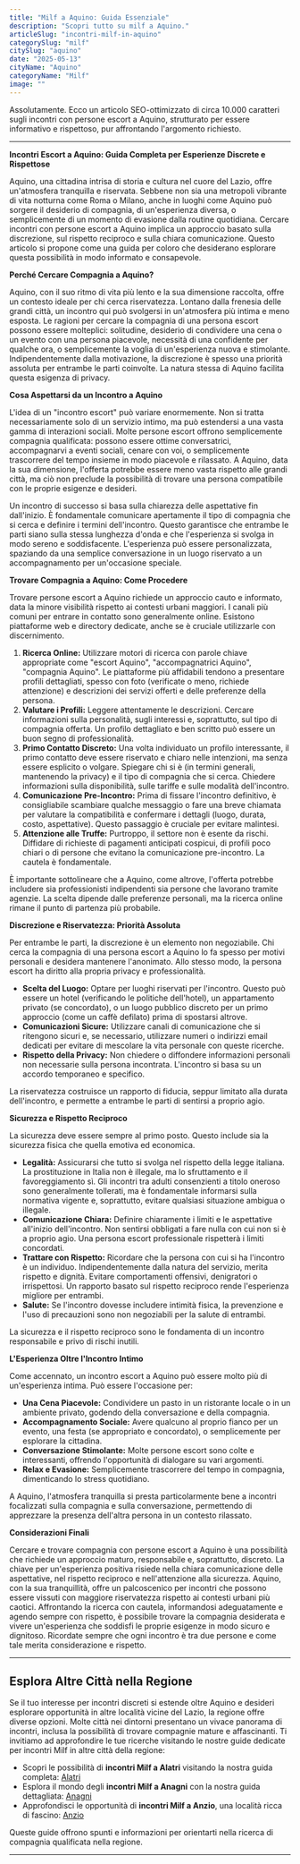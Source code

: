 ```yaml
---
title: "Milf a Aquino: Guida Essenziale"
description: "Scopri tutto su milf a Aquino."
articleSlug: "incontri-milf-in-aquino" 
categorySlug: "milf"
citySlug: "aquino"
date: "2025-05-13"
cityName: "Aquino"
categoryName: "Milf"
image: ""
---
```


Assolutamente. Ecco un articolo SEO-ottimizzato di circa 10.000 caratteri sugli incontri con persone escort a Aquino, strutturato per essere informativo e rispettoso, pur affrontando l'argomento richiesto.

---

**Incontri Escort a Aquino: Guida Completa per Esperienze Discrete e Rispettose**

Aquino, una cittadina intrisa di storia e cultura nel cuore del Lazio, offre un'atmosfera tranquilla e riservata. Sebbene non sia una metropoli vibrante di vita notturna come Roma o Milano, anche in luoghi come Aquino può sorgere il desiderio di compagnia, di un'esperienza diversa, o semplicemente di un momento di evasione dalla routine quotidiana. Cercare incontri con persone escort a Aquino implica un approccio basato sulla discrezione, sul rispetto reciproco e sulla chiara comunicazione. Questo articolo si propone come una guida per coloro che desiderano esplorare questa possibilità in modo informato e consapevole.

**Perché Cercare Compagnia a Aquino?**

Aquino, con il suo ritmo di vita più lento e la sua dimensione raccolta, offre un contesto ideale per chi cerca riservatezza. Lontano dalla frenesia delle grandi città, un incontro qui può svolgersi in un'atmosfera più intima e meno esposta. Le ragioni per cercare la compagnia di una persona escort possono essere molteplici: solitudine, desiderio di condividere una cena o un evento con una persona piacevole, necessità di una confidente per qualche ora, o semplicemente la voglia di un'esperienza nuova e stimolante. Indipendentemente dalla motivazione, la discrezione è spesso una priorità assoluta per entrambe le parti coinvolte. La natura stessa di Aquino facilita questa esigenza di privacy.

**Cosa Aspettarsi da un Incontro a Aquino**

L'idea di un "incontro escort" può variare enormemente. Non si tratta necessariamente solo di un servizio intimo, ma può estendersi a una vasta gamma di interazioni sociali. Molte persone escort offrono semplicemente compagnia qualificata: possono essere ottime conversatrici, accompagnarvi a eventi sociali, cenare con voi, o semplicemente trascorrere del tempo insieme in modo piacevole e rilassato. A Aquino, data la sua dimensione, l'offerta potrebbe essere meno vasta rispetto alle grandi città, ma ciò non preclude la possibilità di trovare una persona compatibile con le proprie esigenze e desideri.

Un incontro di successo si basa sulla chiarezza delle aspettative fin dall'inizio. È fondamentale comunicare apertamente il tipo di compagnia che si cerca e definire i termini dell'incontro. Questo garantisce che entrambe le parti siano sulla stessa lunghezza d'onda e che l'esperienza si svolga in modo sereno e soddisfacente. L'esperienza può essere personalizzata, spaziando da una semplice conversazione in un luogo riservato a un accompagnamento per un'occasione speciale.

**Trovare Compagnia a Aquino: Come Procedere**

Trovare persone escort a Aquino richiede un approccio cauto e informato, data la minore visibilità rispetto ai contesti urbani maggiori. I canali più comuni per entrare in contatto sono generalmente online. Esistono piattaforme web e directory dedicate, anche se è cruciale utilizzarle con discernimento.

1.  **Ricerca Online:** Utilizzare motori di ricerca con parole chiave appropriate come "escort Aquino", "accompagnatrici Aquino", "compagnia Aquino". Le piattaforme più affidabili tendono a presentare profili dettagliati, spesso con foto (verificate o meno, richiede attenzione) e descrizioni dei servizi offerti e delle preferenze della persona.
2.  **Valutare i Profili:** Leggere attentamente le descrizioni. Cercare informazioni sulla personalità, sugli interessi e, soprattutto, sul tipo di compagnia offerta. Un profilo dettagliato e ben scritto può essere un buon segno di professionalità.
3.  **Primo Contatto Discreto:** Una volta individuato un profilo interessante, il primo contatto deve essere riservato e chiaro nelle intenzioni, ma senza essere esplicito o volgare. Spiegare chi si è (in termini generali, mantenendo la privacy) e il tipo di compagnia che si cerca. Chiedere informazioni sulla disponibilità, sulle tariffe e sulle modalità dell'incontro.
4.  **Comunicazione Pre-Incontro:** Prima di fissare l'incontro definitivo, è consigliabile scambiare qualche messaggio o fare una breve chiamata per valutare la compatibilità e confermare i dettagli (luogo, durata, costo, aspettative). Questo passaggio è cruciale per evitare malintesi.
5.  **Attenzione alle Truffe:** Purtroppo, il settore non è esente da rischi. Diffidare di richieste di pagamenti anticipati cospicui, di profili poco chiari o di persone che evitano la comunicazione pre-incontro. La cautela è fondamentale.

È importante sottolineare che a Aquino, come altrove, l'offerta potrebbe includere sia professionisti indipendenti sia persone che lavorano tramite agenzie. La scelta dipende dalle preferenze personali, ma la ricerca online rimane il punto di partenza più probabile.

**Discrezione e Riservatezza: Priorità Assoluta**

Per entrambe le parti, la discrezione è un elemento non negoziabile. Chi cerca la compagnia di una persona escort a Aquino lo fa spesso per motivi personali e desidera mantenere l'anonimato. Allo stesso modo, la persona escort ha diritto alla propria privacy e professionalità.

*   **Scelta del Luogo:** Optare per luoghi riservati per l'incontro. Questo può essere un hotel (verificando le politiche dell'hotel), un appartamento privato (se concordato), o un luogo pubblico discreto per un primo approccio (come un caffè defilato) prima di spostarsi altrove.
*   **Comunicazioni Sicure:** Utilizzare canali di comunicazione che si ritengono sicuri e, se necessario, utilizzare numeri o indirizzi email dedicati per evitare di mescolare la vita personale con queste ricerche.
*   **Rispetto della Privacy:** Non chiedere o diffondere informazioni personali non necessarie sulla persona incontrata. L'incontro si basa su un accordo temporaneo e specifico.

La riservatezza costruisce un rapporto di fiducia, seppur limitato alla durata dell'incontro, e permette a entrambe le parti di sentirsi a proprio agio.

**Sicurezza e Rispetto Reciproco**

La sicurezza deve essere sempre al primo posto. Questo include sia la sicurezza fisica che quella emotiva ed economica.

*   **Legalità:** Assicurarsi che tutto si svolga nel rispetto della legge italiana. La prostituzione in Italia non è illegale, ma lo sfruttamento e il favoreggiamento sì. Gli incontri tra adulti consenzienti a titolo oneroso sono generalmente tollerati, ma è fondamentale informarsi sulla normativa vigente e, soprattutto, evitare qualsiasi situazione ambigua o illegale.
*   **Comunicazione Chiara:** Definire chiaramente i limiti e le aspettative all'inizio dell'incontro. Non sentirsi obbligati a fare nulla con cui non si è a proprio agio. Una persona escort professionale rispetterà i limiti concordati.
*   **Trattare con Rispetto:** Ricordare che la persona con cui si ha l'incontro è un individuo. Indipendentemente dalla natura del servizio, merita rispetto e dignità. Evitare comportamenti offensivi, denigratori o irrispettosi. Un rapporto basato sul rispetto reciproco rende l'esperienza migliore per entrambi.
*   **Salute:** Se l'incontro dovesse includere intimità fisica, la prevenzione e l'uso di precauzioni sono non negoziabili per la salute di entrambi.

La sicurezza e il rispetto reciproco sono le fondamenta di un incontro responsabile e privo di rischi inutili.

**L'Esperienza Oltre l'Incontro Intimo**

Come accennato, un incontro escort a Aquino può essere molto più di un'esperienza intima. Può essere l'occasione per:

*   **Una Cena Piacevole:** Condividere un pasto in un ristorante locale o in un ambiente privato, godendo della conversazione e della compagnia.
*   **Accompagnamento Sociale:** Avere qualcuno al proprio fianco per un evento, una festa (se appropriato e concordato), o semplicemente per esplorare la cittadina.
*   **Conversazione Stimolante:** Molte persone escort sono colte e interessanti, offrendo l'opportunità di dialogare su vari argomenti.
*   **Relax e Evasione:** Semplicemente trascorrere del tempo in compagnia, dimenticando lo stress quotidiano.

A Aquino, l'atmosfera tranquilla si presta particolarmente bene a incontri focalizzati sulla compagnia e sulla conversazione, permettendo di apprezzare la presenza dell'altra persona in un contesto rilassato.

**Considerazioni Finali**

Cercare e trovare compagnia con persone escort a Aquino è una possibilità che richiede un approccio maturo, responsabile e, soprattutto, discreto. La chiave per un'esperienza positiva risiede nella chiara comunicazione delle aspettative, nel rispetto reciproco e nell'attenzione alla sicurezza. Aquino, con la sua tranquillità, offre un palcoscenico per incontri che possono essere vissuti con maggiore riservatezza rispetto ai contesti urbani più caotici. Affrontando la ricerca con cautela, informandosi adeguatamente e agendo sempre con rispetto, è possibile trovare la compagnia desiderata e vivere un'esperienza che soddisfi le proprie esigenze in modo sicuro e dignitoso. Ricordate sempre che ogni incontro è tra due persone e come tale merita considerazione e rispetto.

---

## Esplora Altre Città nella Regione

Se il tuo interesse per incontri discreti si estende oltre Aquino e desideri esplorare opportunità in altre località vicine del Lazio, la regione offre diverse opzioni. Molte città nei dintorni presentano un vivace panorama di incontri, inclusa la possibilità di trovare compagnie mature e affascinanti. Ti invitiamo ad approfondire le tue ricerche visitando le nostre guide dedicate per incontri Milf in altre città della regione:

*   Scopri le possibilità di **incontri Milf a Alatri** visitando la nostra guida completa: [Alatri](/alatri/milf/incontri-milf-in-alatri)
*   Esplora il mondo degli **incontri Milf a Anagni** con la nostra guida dettagliata: [Anagni](/anagni/milf/incontri-milf-in-anagni)
*   Approfondisci le opportunità di **incontri Milf a Anzio**, una località ricca di fascino: [Anzio](/anzio/milf/incontri-milf-in-anzio)

Queste guide offrono spunti e informazioni per orientarti nella ricerca di compagnia qualificata nella regione.

---
